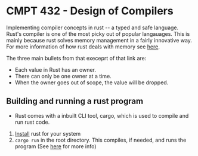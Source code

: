 # CMPT 432 - Design of Compilers
Implementing compiler concepts in rust -- a typed and safe language. Rust's compiler is
one of the most picky out of popular langauages. This is mainly because rust solves memory management
in a fairly innovative way. For more information of how rust deals with memory see [here](https://doc.rust-lang.org/book/ch04-01-what-is-ownership.html).

The three main bullets from that execeprt of that link are:
- Each value in Rust has an owner.
- There can only be one owner at a time.
- When the owner goes out of scope, the value will be dropped.

## Building and running a rust program
- Rust comes with a inbuilt CLI tool, cargo, which is used to compile and run rust code.
1. [Install](https://www.rust-lang.org/tools/install) rust for your system
2. `cargo run` in the root directory. This compiles, if needed, and runs the program (See [here](https://doc.rust-lang.org/book/ch01-03-hello-cargo.html#building-and-running-a-cargo-project) for more info)
